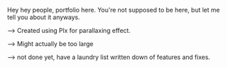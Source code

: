 Hey hey people, portfolio here.
You're not supposed to be here, but let me tell you about it anyways.

--> Created using Plx for parallaxing effect.

--> Might actually be too large

--> not done yet, have a laundry list written down of features and fixes.
